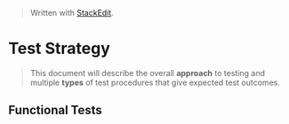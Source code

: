 


> Written with [StackEdit](https://stackedit.io/).
# Test Strategy
> This document will describe the overall **approach** to testing and multiple **types** of test procedures that give expected test outcomes.
## Functional Tests
<!--stackedit_data:
eyJoaXN0b3J5IjpbMzYzODI0MTE1LC0xODM0MzExODU3LDczMD
k5ODExNl19
-->